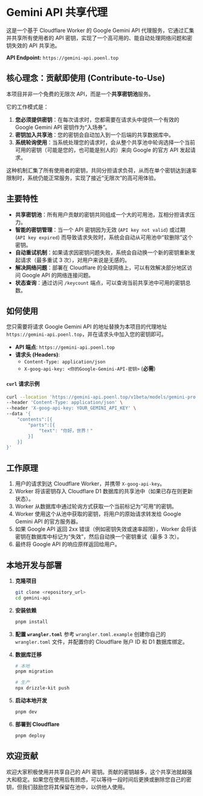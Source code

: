 # Gemini API 共享代理

这是一个基于 Cloudflare Worker 的 Google Gemini API 代理服务，它通过汇集并共享所有使用者的 API 密钥，实现了一个高可用的、能自动处理网络问题和密钥失效的 API 共享池。

**API Endpoint:** `https://gemini-api.poenl.top`

## 核心理念：贡献即使用 (Contribute-to-Use)

本项目并非一个免费的无限次 API，而是一个**共享密钥池**服务。

它的工作模式是：

1.  **您必须提供密钥**：在每次请求时，您都需要在请求头中提供一个有效的 Google Gemini API 密钥作为“入场券”。
2.  **密钥加入共享池**：您的密钥会自动加入到一个后端的共享数据库中。
3.  **系统轮询使用**：当系统处理您的请求时，会从整个共享池中轮询选择一个当前可用的密钥（可能是您的，也可能是别人的）来向 Google 的官方 API 发起请求。

这种机制汇集了所有使用者的密钥，共同分担请求负荷，从而在单个密钥达到速率限制时，系统仍能正常服务，实现了接近“无限次”的高可用体验。

## 主要特性

- **共享密钥池**：所有用户贡献的密钥共同组成一个大的可用池，互相分担请求压力。
- **智能的密钥管理**：当一个 API 密钥因为无效 (`API key not valid`) 或过期 (`API key expired`) 而导致请求失败时，系统会自动从可用池中“软删除”这个密钥。
- **自动重试机制**：如果请求因密钥问题失败，系统会自动换一个新的密钥重新发起请求（最多重试 3 次），对用户来说是无感的。
- **解决网络问题**：部署在 Cloudflare 的全球网络上，可以有效解决部分地区访问 Google API 的网络连接问题。
- **状态查询**：通过访问 `/keycount` 端点，可以查询当前共享池中可用的密钥总数。

## 如何使用

您只需要将请求 Google Gemini API 的地址替换为本项目的代理地址 `https://gemini-api.poenl.top`，并在请求头中加入您的密钥即可。

- **API 端点**: `https://gemini-api.poenl.top`
- **请求头 (Headers)**:
  - `Content-Type: application/json`
  - `X-goog-api-key: <你的Google-Gemini-API-密钥>` (**必需**)

#### `curl` 请求示例

```bash
curl --location 'https://gemini-api.poenl.top/v1beta/models/gemini-pro:generateContent' \
--header 'Content-Type: application/json' \
--header 'X-goog-api-key: YOUR_GEMINI_API_KEY' \
--data '{
    "contents":[{
        "parts":[{
            "text": "你好，世界！"
        }]
    }]
}'
```

## 工作原理

1.  用户的请求到达 Cloudflare Worker，并携带 `X-goog-api-key`。
2.  Worker 将该密钥存入 Cloudflare D1 数据库的共享池中（如果已存在则更新状态）。
3.  Worker 从数据库中通过轮询方式获取一个当前标记为“可用”的密钥。
4.  Worker 使用这个从池中获取的密钥，将用户的原始请求转发给 Google Gemini API 的官方服务器。
5.  如果 Google API 返回 2xx 错误（例如密钥失效或速率超限），Worker 会将该密钥在数据库中标记为“失效”，然后自动换一个密钥重试（最多 3 次）。
6.  最终将 Google API 的响应原样返回给用户。

## 本地开发与部署

1.  **克隆项目**

    ```bash
    git clone <repository_url>
    cd gemini-api
    ```

2.  **安装依赖**

    ```bash
    pnpm install
    ```

3.  **配置 `wrangler.toml`**
    参考 `wrangler.toml.example` 创建你自己的 `wrangler.toml` 文件，并配置你的 Cloudflare 账户 ID 和 D1 数据库绑定。

4.  **数据库迁移**

    ```bash
    # 本地
    pnpm migration

    # 生产
    npx drizzle-kit push
    ```

5.  **启动本地开发**

    ```bash
    pnpm dev
    ```

6.  **部署到 Cloudflare**
    ```bash
    pnpm deploy
    ```

## 欢迎贡献

欢迎大家积极使用并共享自己的 API 密钥。贡献的密钥越多，这个共享池就越强大和稳定。如果您在使用后有顾虑，可以等待一段时间后更换或删除您自己的密钥，但我们鼓励您将其保留在池中，以供他人使用。
